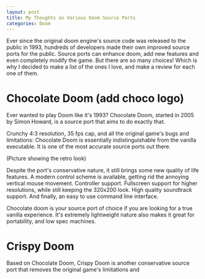 ```yaml
---
layout: post
title: My Thoughts on Various Doom Source Ports
categories: Doom
---
```

Ever since the original doom engine's source code was released to the public in 1993, hundreds of developers made their own improved source ports for the public. Source ports can enhance doom, add new features and even completely modify the game. But there are so many choices! Which is why I decided to make a list of the ones I love, and make a review for each one of them.

# Chocolate Doom (add choco logo)
Ever wanted to play Doom like it's 1993? Chocolate Doom, started in 2005 by Simon Howard, is a source port that aims to do exactly that.

Crunchy 4:3 resolution, 35 fps cap, and all the original game's bugs and limitations: Chocolate Doom is essentially indistinguishable from the vanilla executable. It is one of the most accurate source ports out there.

(Picture showing the retro look)

Despite the port's conservative nature, it still brings some new quality of life features. A modern control scheme is available, getting rid the annoying vertical mouse movement. Controller support. Fullscreen support for higher resolutions, while still keeping the 320x200 look. High quality soundtrack support. And finally, an easy to use command line interface.

Chocolate doom is your source port of choice if you are looking for a true vanilla experience. It's extremely lightweight nature also makes it great for portability, and low spec machines.

# Crispy Doom
Based on Chocolate Doom, Crispy Doom is another conservative source port that removes the original game's limitations and 
<!--stackedit_data:
eyJwcm9wZXJ0aWVzIjoiZXh0ZW5zaW9uczpcbiAgcHJlc2V0Oi
BnZm1cbiIsImhpc3RvcnkiOlstMTM0OTg4MDk2MywxODg3NDYz
NDk5XX0=
-->